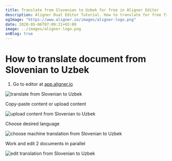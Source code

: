 ```yaml
---
title: Translate from Slovenian to Uzbek for free in Aligner Editor
description: Aligner Dual Editor Tutorial. How to translate for free from Slovenian to Uzbek. Aligner is multilingual document management platform. 
ogImage: "https://www.aligner.io/images/aligner-logo.png"
date: 2020-05-06T07:09:21+03:00
image: ../images/aligner-logo.png
onBlog: true
---
```


# How to translate document from Slovenian to Uzbek

1. Go to editor at [app.aligner.io](https://app.aligner.io "Aligner App web page")

![translate from Slovenian to Uzbek](../aligner-blank-editor.png "translate from Slovenian to Uzbek")

Copy-paste content or upload content

![upload content from Slovenian to Uzbek](../aligner-uploaded-document.png "upload content from Slovenian to Uzbek")

Choose desired language

![choose machine translation from Slovenian to Uzbek](../aligner-language-dropdown.png "choose machine translation from Slovenian to Uzbek")

Work and edit 2 documents in parallel

![edit translation from Slovenian to Uzbek](../aligner-double-sitded-editor.png "edit translation from Slovenian to Uzbek")

